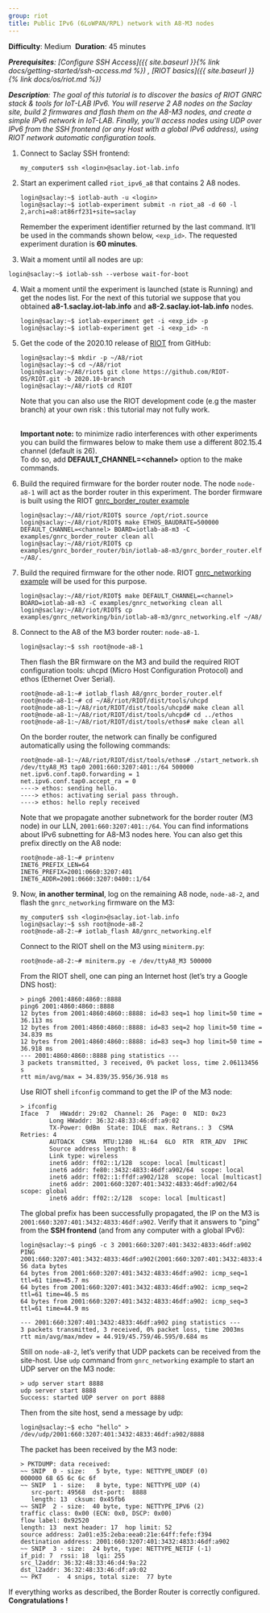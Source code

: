 ```yaml
---
group: riot
title: Public IPv6 (6LoWPAN/RPL) network with A8-M3 nodes
---
```


<i class="fas fa-grin-beam-sweat"></i> **Difficulty**: Medium
<i class="fas fa-stopwatch"></i> **Duration**: 45 minutes

_**Prerequisites**: [Configure SSH Access]({{ site.baseurl }}{% link
docs/getting-started/ssh-access.md %}) , [RIOT basics]({{ site.baseurl }}{% link
docs/os/riot.md %})_


_**Description**: The goal of this tutorial is to discover the basics of RIOT GNRC stack & tools for IoT-LAB IPv6. You will reserve 2 A8 nodes on the Saclay site, build 2 firmwares and flash them on the A8-M3 nodes, and create a simple IPv6 network in IoT-LAB. Finally, you’ll access nodes using UDP over IPv6 from the SSH frontend (or any Host with a global IPv6 address), using RIOT network automatic configuration tools._

1. Connect to Saclay SSH frontend:
   ```
   my_computer$ ssh <login>@saclay.iot-lab.info
   ```

2. Start an experiment called `riot_ipv6_a8` that contains 2 A8 nodes.
   ```
   login@saclay:~$ iotlab-auth -u <login> 
   login@saclay:~$ iotlab-experiment submit -n riot_a8 -d 60 -l 2,archi=a8:at86rf231+site=saclay
   ```

   Remember the experiment identifier returned by the last command. It’ll be
   used in the commands shown below, `<exp_id>`. The requested experiment
   duration is **60 minutes**.

3. Wait a moment until all nodes are up:
  ```
  login@saclay:~$ iotlab-ssh --verbose wait-for-boot
  ```

4. Wait a moment until the experiment is launched (state is Running) and get
   the nodes list. For the next of this tutorial we suppose that you obtained
   **a8-1.saclay.iot-lab.info** and **a8-2.saclay.iot-lab.info** nodes.
   ```
   login@saclay:~$ iotlab-experiment get -i <exp_id> -p
   login@saclay:~$ iotlab-experiment get -i <exp_id> -n
   ```

5. Get the code of the 2020.10 release of [RIOT](https://github.com/riot-os/riot)
   from GitHub:
   ```
   login@saclay:~$ mkdir -p ~/A8/riot
   login@saclay:~$ cd ~/A8/riot
   login@saclay:~/A8/riot$ git clone https://github.com/RIOT-OS/RIOT.git -b 2020.10-branch
   login@saclay:~/A8/riot$ cd RIOT
   ```
   Note that you can also use the RIOT development code (e.g the master branch)
   at your own risk : this tutorial may not fully work.<br/><br/>

   **Important note:** to minimize radio interferences with other experiments
   you can build the firmwares below to make them use a different 802.15.4
   channel (default is 26).<br>
   To do so, add **DEFAULT_CHANNEL=&lt;channel&gt;** option to the make commands.

6. Build the required firmware for the border router node. The node `node-a8-1`
   will act as the border router in this experiment. The border firmware is
   built using the RIOT
   [gnrc_border_router example](https://github.com/RIOT-OS/RIOT/tree/master/examples/gnrc_border_router)
   ```
   login@saclay:~/A8/riot/RIOT$ source /opt/riot.source
   login@saclay:~/A8/riot/RIOT$ make ETHOS_BAUDRATE=500000 DEFAULT_CHANNEL=<channel> BOARD=iotlab-a8-m3 -C examples/gnrc_border_router clean all
   login@saclay:~/A8/riot/RIOT$ cp examples/gnrc_border_router/bin/iotlab-a8-m3/gnrc_border_router.elf ~/A8/.
   ```

7. Build the required firmware for the other node. RIOT
   [gnrc_networking example](https://github.com/RIOT-OS/RIOT/tree/master/examples/gnrc_networking)
   will be used for this purpose. 
   ```
   login@saclay:~/A8/riot/RIOT$ make DEFAULT_CHANNEL=<channel> BOARD=iotlab-a8-m3 -C examples/gnrc_networking clean all
   login@saclay:~/A8/riot/RIOT$ cp examples/gnrc_networking/bin/iotlab-a8-m3/gnrc_networking.elf ~/A8/
   ```

8. Connect to the A8 of the M3 border router: `node-a8-1`.
   ```
   login@saclay:~$ ssh root@node-a8-1
   ```
   Then flash the BR firmware on the M3 and build the required RIOT
   configuration tools: uhcpd (Micro Host Configuration Protocol) and ethos
   (Ethernet Over Serial).
   ```
   root@node-a8-1:~# iotlab_flash A8/gnrc_border_router.elf
   root@node-a8-1:~# cd ~/A8/riot/RIOT/dist/tools/uhcpd 
   root@node-a8-1:~/A8/riot/RIOT/dist/tools/uhcpd# make clean all
   root@node-a8-1:~/A8/riot/RIOT/dist/tools/uhcpd# cd ../ethos
   root@node-a8-1:~/A8/riot/RIOT/dist/tools/ethos# make clean all
   ```
   On the border router, the network can finally be configured automatically
   using the following commands:
   ```
   root@node-a8-1:~/A8/riot/RIOT/dist/tools/ethos# ./start_network.sh /dev/ttyA8_M3 tap0 2001:660:3207:401::/64 500000
   net.ipv6.conf.tap0.forwarding = 1
   net.ipv6.conf.tap0.accept_ra = 0
   ----> ethos: sending hello.
   ----> ethos: activating serial pass through.
   ----> ethos: hello reply received
   ```
   Note that we propagate another subnetwork for the border router (M3 node) in
   our LLN, `2001:660:3207:401::/64`. You can find informations about IPv6
   subnetting for A8-M3 nodes here. You can also get this prefix directly on the
   A8 node:
   ```
   root@node-a8-1:~# printenv
   INET6_PREFIX_LEN=64
   INET6_PREFIX=2001:0660:3207:401
   INET6_ADDR=2001:0660:3207:0400::1/64
   ```

9. Now, **in another terminal**, log on the remaining A8 node, `node-a8-2`, and
   flash the `gnrc_networking` firmware on the M3:
   ```
   my_computer$ ssh <login>@saclay.iot-lab.info
   login@saclay:~$ ssh root@node-a8-2
   root@node-a8-2:~# iotlab_flash A8/gnrc_networking.elf
   ```
   Connect to the RIOT shell on the M3 using `miniterm.py`:
   ```
   root@node-a8-2:~# miniterm.py -e /dev/ttyA8_M3 500000
   ```
   From the RIOT shell, one can ping an Internet host (let’s try a Google DNS
   host):
   ```
   > ping6 2001:4860:4860::8888
   ping6 2001:4860:4860::8888
   12 bytes from 2001:4860:4860::8888: id=83 seq=1 hop limit=50 time = 36.113 ms
   12 bytes from 2001:4860:4860::8888: id=83 seq=2 hop limit=50 time = 34.839 ms
   12 bytes from 2001:4860:4860::8888: id=83 seq=3 hop limit=50 time = 36.918 ms
   --- 2001:4860:4860::8888 ping statistics ---
   3 packets transmitted, 3 received, 0% packet loss, time 2.06113456 s
   rtt min/avg/max = 34.839/35.956/36.918 ms
   ```
   Use RIOT shell `ifconfig` command to get the IP of the M3 node:
   ```
   > ifconfig
   Iface  7   HWaddr: 29:02  Channel: 26  Page: 0  NID: 0x23
           Long HWaddr: 36:32:48:33:46:df:a9:02 
           TX-Power: 0dBm  State: IDLE  max. Retrans.: 3  CSMA Retries: 4 
           AUTOACK  CSMA  MTU:1280  HL:64  6LO  RTR  RTR_ADV  IPHC  
           Source address length: 8
           Link type: wireless
           inet6 addr: ff02::1/128  scope: local [multicast]
           inet6 addr: fe80::3432:4833:46df:a902/64  scope: local
           inet6 addr: ff02::1:ffdf:a902/128  scope: local [multicast]
           inet6 addr: 2001:660:3207:401:3432:4833:46df:a902/64  scope: global
           inet6 addr: ff02::2/128  scope: local [multicast]
   ```
   The global prefix has been successfully propagated, the IP on the M3 is
   `2001:660:3207:401:3432:4833:46df:a902`. Verify that it answers to "ping"
   from the **SSH frontend** (and from any computer with a global IPv6):
   ```
   login@saclay:~$ ping6 -c 3 2001:660:3207:401:3432:4833:46df:a902
   PING 2001:660:3207:401:3432:4833:46df:a902(2001:660:3207:401:3432:4833:46df:a902) 56 data bytes
   64 bytes from 2001:660:3207:401:3432:4833:46df:a902: icmp_seq=1 ttl=61 time=45.7 ms
   64 bytes from 2001:660:3207:401:3432:4833:46df:a902: icmp_seq=2 ttl=61 time=46.5 ms
   64 bytes from 2001:660:3207:401:3432:4833:46df:a902: icmp_seq=3 ttl=61 time=44.9 ms
   
   --- 2001:660:3207:401:3432:4833:46df:a902 ping statistics ---
   3 packets transmitted, 3 received, 0% packet loss, time 2003ms
   rtt min/avg/max/mdev = 44.919/45.759/46.595/0.684 ms
   ```
   Still on `node-a8-2`, let’s verify that UDP packets can be received from the
   site-host. Use `udp` command from `gnrc_networking` example to start an UDP
   server on the M3 node:
   ```
   > udp server start 8888
   udp server start 8888
   Success: started UDP server on port 8888
   ```
   Then from the site host, send a message by udp:
   ```
   login@saclay:~$ echo "hello" > /dev/udp/2001:660:3207:401:3432:4833:46df:a902/8888
   ```
   The packet has been received by the M3 node:
   ```
   > PKTDUMP: data received:
   ~~ SNIP  0 - size:   5 byte, type: NETTYPE_UNDEF (0)
   000000 68 65 6c 6c 6f
   ~~ SNIP  1 - size:   8 byte, type: NETTYPE_UDP (4)
      src-port: 49568  dst-port:  8888
      length: 13  cksum: 0x45fb6
   ~~ SNIP  2 - size:  40 byte, type: NETTYPE_IPV6 (2)
   traffic class: 0x00 (ECN: 0x0, DSCP: 0x00)
   flow label: 0x92520
   length: 13  next header: 17  hop limit: 52
   source address: 2a01:e35:2eba:eea0:21e:64ff:fefe:f394
   destination address: 2001:660:3207:401:3432:4833:46df:a902
   ~~ SNIP  3 - size:  24 byte, type: NETTYPE_NETIF (-1)
   if_pid: 7  rssi: 18  lqi: 255
   src_l2addr: 36:32:48:33:46:d4:9a:22
   dst_l2addr: 36:32:48:33:46:df:a9:02
   ~~ PKT    -  4 snips, total size:  77 byte
   ```

If everything works as described, the Border Router is correctly configured. **Congratulations !**
